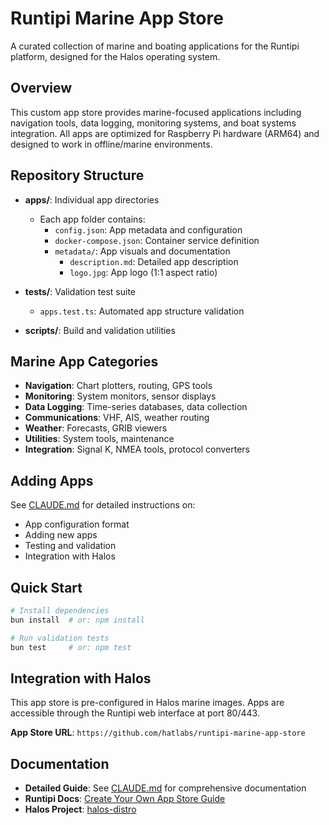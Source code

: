 # Runtipi Marine App Store

A curated collection of marine and boating applications for the Runtipi platform, designed for the Halos operating system.

## Overview

This custom app store provides marine-focused applications including navigation tools, data logging, monitoring systems, and boat systems integration. All apps are optimized for Raspberry Pi hardware (ARM64) and designed to work in offline/marine environments.

## Repository Structure

- **apps/**: Individual app directories
  - Each app folder contains:
    - `config.json`: App metadata and configuration
    - `docker-compose.json`: Container service definition
    - `metadata/`: App visuals and documentation
      - `description.md`: Detailed app description
      - `logo.jpg`: App logo (1:1 aspect ratio)

- **__tests__/**: Validation test suite
  - `apps.test.ts`: Automated app structure validation

- **scripts/**: Build and validation utilities

## Marine App Categories

- **Navigation**: Chart plotters, routing, GPS tools
- **Monitoring**: System monitors, sensor displays
- **Data Logging**: Time-series databases, data collection
- **Communications**: VHF, AIS, weather routing
- **Weather**: Forecasts, GRIB viewers
- **Utilities**: System tools, maintenance
- **Integration**: Signal K, NMEA tools, protocol converters

## Adding Apps

See [CLAUDE.md](CLAUDE.md) for detailed instructions on:
- App configuration format
- Adding new apps
- Testing and validation
- Integration with Halos

## Quick Start

```bash
# Install dependencies
bun install  # or: npm install

# Run validation tests
bun test     # or: npm test
```

## Integration with Halos

This app store is pre-configured in Halos marine images. Apps are accessible through the Runtipi web interface at port 80/443.

**App Store URL**: `https://github.com/hatlabs/runtipi-marine-app-store`

## Documentation

- **Detailed Guide**: See [CLAUDE.md](CLAUDE.md) for comprehensive documentation
- **Runtipi Docs**: [Create Your Own App Store Guide](https://runtipi.io/docs/guides/create-your-own-app-store)
- **Halos Project**: [halos-distro](https://github.com/hatlabs/halos-distro)
